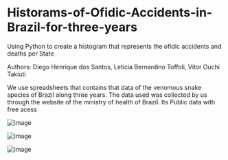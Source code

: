 # Historams-of-Ofidic-Accidents-in-Brazil-for-three-years
Using Python to create a histogram that represents the ofidic accidents and deaths per State

Authors: Diego Henrique dos Santos, Leticia Bernardino Toffoli, Vitor Ouchi Takiuti 

We use spreadsheets that contains that data of the venomous snake species of Brazil along three years.
The data used was collected by us through the website of the ministry of health of Brazil.
Its Public data with free acess 

![image](https://github.com/user-attachments/assets/39eb26a1-76ad-4ada-8f07-ad033ac0ecb4)


![image](https://github.com/user-attachments/assets/20c472be-3e44-4d76-8d29-641cd9305cc0)


![image](https://github.com/user-attachments/assets/5387f560-7c7b-46bb-a423-1708ddef3ef9)


